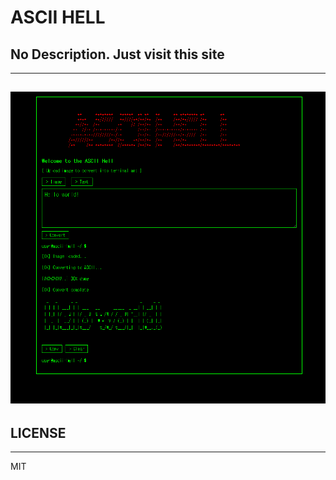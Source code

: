 # ASCII HELL

## No Description. Just visit this site

---

## ![preview](./preview.png)

## LICENSE

---

MIT
